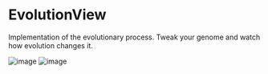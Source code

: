 # EvolutionView
Implementation of the evolutionary process. Tweak your genome and watch how evolution changes it.

![image](https://github.com/user-attachments/assets/3f978112-6353-4282-ab45-aca235732359)
![image](https://github.com/user-attachments/assets/b710890e-5ed8-4f6b-ae27-4db6c7dc8edc)

